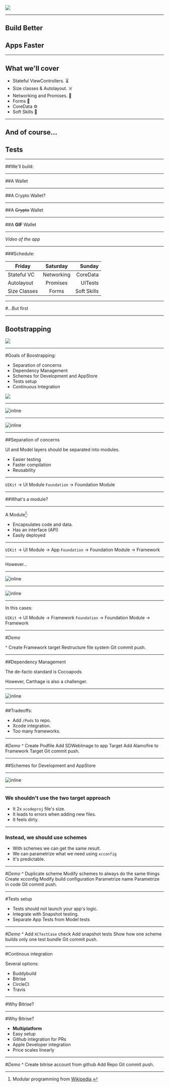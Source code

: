 ![](https://i.imgur.com/bMN1pjb.png)

---

## Build **Better**
## Apps **Faster**

---
## **What we'll cover**

- Stateful ViewControllers. ⏳
- Size classes & Autolayout. ☠️
- Networking and Promises. 🎁
- Forms 📖
- CoreData ⚙️
- Soft Skills 👔

---

## And of course...
## **Tests**

---

##We'll build:

---

##A Wallet

---

##A Crypto Wallet?

---

##A ~~Crypto~~ Wallet

---

##A  **GIF** Wallet

---

_Video of the app_

---

###Schedule:

|   **Friday**  |    **Saturday**   |   **Sunday**	|
| ----------- | :-----------: | -----------: |
| Stateful VC        |    Networking    |    CoreData    |
| Autolayout        |   Promises    |   UITests   |
| Size Classes        |   Forms    |   Soft Skills   |


---

#...But first

---

## Bootstrapping
![](https://www.surepayroll.com/globalassets/blog-article-images/bootstrapping-benefits-vs-venture-capital.jpg)

---

#Goals of Boostrapping:

- Separation of concerns
- Dependency Management
- Schemes for Development and AppStore
- Tests setup
- Continuous Integration

![](https://www.surepayroll.com/globalassets/blog-article-images/bootstrapping-benefits-vs-venture-capital.jpg)

---

![inline](https://i.imgur.com/sTcBJgh.png)

---

![inline](https://i.imgur.com/mX01MVT.jpg)


---

##Separation of concerns

UI and Model layers should be separated into modules.

- Easier testing
- Faster compilation
- Reusability

---

`UIKit` → UI Module
`Foundation` → Foundation Module

---

##What's a module?

---
A Module[^1]:

- Encapsulates code and data.
- Has an interface (API)
- Easily deployed

[^1]: Modular programming from [Wikipedia](https://en.wikipedia.org/wiki/Modular_programming).

---

`UIKit` → UI Module → App
`Foundation` → Foundation Module → Framework

---

However...

---

![inline](https://i.imgur.com/1gTA9p3.png)

---

![inline](https://i.imgur.com/uMkcolO.png)

---

In this cases:

`UIKit` → UI Module → Framework
`Foundation` → Foundation Module → Framework

---

#_Demo_

^ Create Framework target
Restructure file system
Git commit push.

---

##Dependency Management

The de-facto standard is Cocoapods

However, Carthage is also a challenger.

---

![inline](https://i.imgur.com/saB2GNN.png)

---

##Tradeoffs:

- Add `/Pods` to repo.
- Xcode integration.
- Too many frameworks.

---

#_Demo_
^ Create Podfile
Add SDWebImage to app Target
Add Alamofire to Framework Target
Git commit push.

---

##Schemes for Development and AppStore

---

![inline](https://i.imgur.com/2ayPd87.png)

---

### We shouldn't use the two target approach

- It 2x `xcodeproj` file's size.
- It leads to errors when adding new files.
- It feels dirty.

---
### Instead, we should use schemes
- With schemes we can get the same result.
- We can parametrize what we need using `xcconfig`
- It's predictable.

---
#_Demo_
^ Duplicate scheme
Modify schemes to always do the same things
Create xcconfig
Modify build configuration
Parametrize name
Parametrize in code
Git commit push.

---

#Tests setup
- Tests should not launch your app's logic.
- Integrate with Snapshot testing.
- Separate App Tests from Model tests

---
#_Demo_
^ Add `XCTestCase` check
Add snapshot tests
Show how one scheme builds only one test bundle
Git commit push.

---

#Continous integration

Several options:
- Buddybuild
- Bitrise
- CircleCI
- Travis

---

#Why Bitrise?

---

#Why Bitrise?
- **Multiplatform**
- Easy setup
- Github integration for PRs
- Apple Developer integration
- Price scales linearly

---

#_Demo_
^ Create bitrise account from github
Add Repo
Git commit push.

